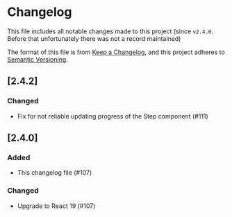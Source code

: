 # Changelog

This file includes all notable changes made to this project (since `v2.4.0`. Before that unfortunately there was not a record maintained)

The format of this file is from [Keep a Changelog](https://keepachangelog.com/en/1.0.0/), and this
project adheres to [Semantic Versioning](https://semver.org/spec/v2.0.0.html).

## [2.4.2]

### Changed

- Fix for not reliable updating progress of the Step component (#111)

## [2.4.0]

### Added

- This changelog file (#107)

### Changed

- Upgrade to React 19 (#107)
